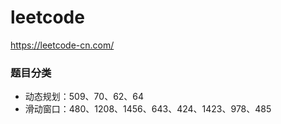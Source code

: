 # leetcode
https://leetcode-cn.com/

### 题目分类
- 动态规划：509、70、62、64
- 滑动窗口：480、1208、1456、643、424、1423、978、485